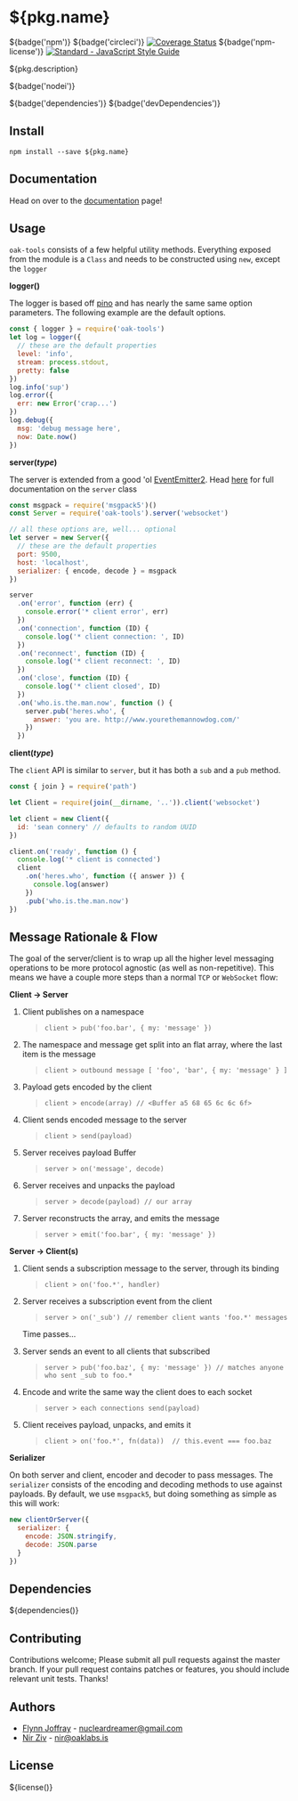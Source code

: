 # ${pkg.name}

${badge('npm')} ${badge('circleci')} [![Coverage Status](https://coveralls.io/repos/github/OakLabsInc/oak-tools/badge.svg?branch=master)](https://coveralls.io/github/OakLabsInc/oak-tools?branch=master) ${badge('npm-license')} [![Standard - JavaScript Style Guide](https://img.shields.io/badge/code%20style-standard-green.svg)](http://standardjs.com/)

${pkg.description}

${badge('nodei')}

${badge('dependencies')}
${badge('devDependencies')}

## Install

`npm install --save ${pkg.name}`

## Documentation

Head on over to the [documentation](https://oaklabsinc.github.io/oak-tools/) page!

## Usage

`oak-tools` consists of a few helpful utility methods. Everything exposed from the module is a `Class` and needs to be constructed using `new`, except the `logger`

**logger()**

The logger is based off [pino](https://github.com/pinojs/pino) and has nearly the same same option parameters. The following example are the default options.

```javascript
const { logger } = require('oak-tools')
let log = logger({
  // these are the default properties
  level: 'info',
  stream: process.stdout,
  pretty: false
})
log.info('sup')
log.error({
  err: new Error('crap...')
})
log.debug({
  msg: 'debug message here',
  now: Date.now()
})

```

**server(_type_)**

The server is extended from a good 'ol [EventEmitter2](https://github.com/asyncly/EventEmitter2). Head [here](https://oaklabsinc.github.io/oak-tools/WebSocketServer.html) for full documentation on the `server` class

```javascript
const msgpack = require('msgpack5')()
const Server = require('oak-tools').server('websocket')

// all these options are, well... optional
let server = new Server({
  // these are the default properties
  port: 9500,
  host: 'localhost',
  serializer: { encode, decode } = msgpack
})

server
  .on('error', function (err) {
    console.error('* client error', err)
  })
  .on('connection', function (ID) {
    console.log('* client connection: ', ID)
  })
  .on('reconnect', function (ID) {
    console.log('* client reconnect: ', ID)
  })
  .on('close', function (ID) {
    console.log('* client closed', ID)
  })
  .on('who.is.the.man.now', function () {
    server.pub('heres.who', {
      answer: 'you are. http://www.yourethemannowdog.com/'
    })
  })
```

**client(_type_)**

The `client` API is similar to `server`, but it has both a `sub` and a `pub` method.

```javascript
const { join } = require('path')

let Client = require(join(__dirname, '..')).client('websocket')

let client = new Client({
  id: 'sean connery' // defaults to random UUID
})

client.on('ready', function () {
  console.log('* client is connected')
  client
    .on('heres.who', function ({ answer }) {
      console.log(answer)
    })
    .pub('who.is.the.man.now')
})
```

## Message Rationale & Flow

The goal of the server/client is to wrap up all the higher level messaging operations to be more protocol agnostic (as well as non-repetitive). This means we have a couple more steps than a normal `TCP` or `WebSocket` flow:

**Client -> Server**
1. Client publishes on a namespace
   > `client > pub('foo.bar', { my: 'message' })`

2. The namespace and message get split into an flat array, where the last item is the message
   > `client > outbound message [ 'foo', 'bar', { my: 'message' } ]`

3. Payload gets encoded by the client
   > `client > encode(array) // <Buffer a5 68 65 6c 6c 6f>`

4. Client sends encoded message to the server
   > `client > send(payload)`

5. Server receives payload Buffer
   > `server > on('message', decode)`

6. Server receives and unpacks the payload
   > `server > decode(payload) // our array`

7. Server reconstructs the array, and emits the message
   > `server > emit('foo.bar', { my: 'message' })`

**Server -> Client(s)**

1. Client sends a subscription message to the server, through its binding
   > `client > on('foo.*', handler)`

2. Server receives a subscription event from the client
   > `server > on('_sub') // remember client wants 'foo.*' messages`
  
   Time passes...

3. Server sends an event to all clients that subscribed
   > `server > pub('foo.baz', { my: 'message' }) // matches anyone who sent _sub to foo.*`

4. Encode and write the same way the client does to each socket
   > `server > each connections send(payload)`

5. Client receives payload, unpacks, and emits it
   > `client > on('foo.*', fn(data))  // this.event === foo.baz`

**Serializer**

On both server and client, encoder and decoder to pass messages. The `serializer` consists of the encoding and decoding methods to use against payloads.
By default, we use `msgpack5`, but doing something as simple as this will work:
```javascript
new clientOrServer({
  serializer: {
    encode: JSON.stringify,
    decode: JSON.parse
  }
})
```

## Dependencies

${dependencies()}

## Contributing

Contributions welcome; Please submit all pull requests against the master branch. If your pull request contains patches or features, you should include relevant unit tests. Thanks!

## Authors

- [Flynn Joffray](http://github.com/nucleardreamer) - <nucleardreamer@gmail.com>
- [Nir Ziv](http://github.com/nirziv) - <nir@oaklabs.is>

## License

${license()}
